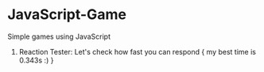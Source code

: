 # JavaScript-Game
Simple games using JavaScript

1. Reaction Tester: Let's check how fast you can respond { my best time is 0.343s :) }

